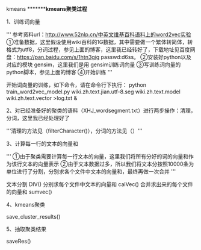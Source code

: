 kmeans
*******************************kmeans聚类过程************************

1、训练词向量

'''
参考资料url：http://www.52nlp.cn/中英文维基百科语料上的word2vec实验
①准备数据，这里假设使用wiki百科的1G数据，其中需要做一个繁体转简体，转格式为utf8，分词过程，参见上面的博客，这里我已经转好了，下载地址见百度网盘：https://pan.baidu.com/s/1htn3gig passwd:d6ss。
②安装好python以及对应的模块 gensim，这里我们是用 gensim训练词向量
③写训练词向量的python脚本，参见上面的博客
④开始训练
'''

开始词向量的训练，如下命令，请在命令行下执行：
python train_word2vec_model.py wiki.zh.text.jian.utf-8.seg wiki.zh.text.model wiki.zh.text.vector >log.txt &

2、对已经准备好的聚类的语料（XHJ_wordsegment.txt）进行两步操作：清理，分词，这里我已经处理好了

'''清理的方法见（filterCharacter()），分词的方法见（）'''

3、计算每一行的文本的向量和

'''
①由于聚类需要计算每一行文本的向量，这里我们将所有分好的词的向量和作为该行文本的向量表示
②由于文本数据过多，所以我们将文本分按照10000条为单位进行了分割，分别求各个文件中文本的向量和，最终再做一次合并
'''

文本分割
DIV()
分别求每个文件中文本的向量和
calVec()
合并求出来的每个文件的向量和
sumvec()

4、kmeans聚类

save_cluster_results()

5、抽取聚类结果

saveRes()
